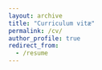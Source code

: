 ```yaml
---
layout: archive
title: "Curriculum vitæ"
permalink: /cv/
author_profile: true
redirect_from:
  - /resume
---
```

